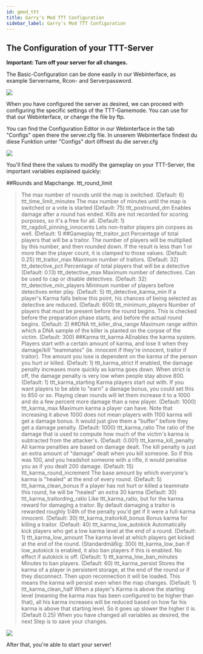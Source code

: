 ```yaml
---
id: gmod_ttt
title: Garry's Mod TTT Configuration
sidebar_label: Garry's Mod TTT Configuration
---
```


## The Configuration of your TTT-Server

**Important: Turn off your server for all changes.**

The Basic-Configuration can be done easily in our Webinterface, as example Servername, Rcon- and Serverpassword.

![](https://screensaver01.zap-hosting.com/index.php/s/DNBcZ5pMsZwoY2e/preview)

When you have configured the server as desired, we can proceed with configuring the specific settings of the TTT-Gamemode. You can use for that our Webinterface, or change the file by ftp.

You can find the Configuration Editor in our Webinterface in the tab "Configs" open there the server.cfg file.
In unserem Webinterface findest du diese Funktion unter "Configs" dort öffnest du die server.cfg

![](https://screensaver01.zap-hosting.com/index.php/s/RppH35nZjRZwLm7/preview)

You'll find there the values to modify the gameplay on your TTT-Server, the important variables explained quickly: 

##Rounds and Mapchange.
ttt_round_limit 
> The max number of rounds until the map is switched. (Default: 6)
ttt_time_limit_minutes
> The max number of minutes until the map is switched or a vote is started (Default: 75)
ttt_postround_dm
> Enables damage after a round has ended. Kills are not recorded for scoring purposes, so it's a free for all. (Default: 1)
ttt_ragdoll_pinning_innocents 
> Lets non-traitor players pin corpses as well. (Default: 1)
##Gameplay
ttt_traitor_pct
> Percentage of total players that will be a traitor. The number of players will be multiplied by this number, and then rounded down. If the result is less than 1 or more than the player count, it is clamped to those values. (Default: 0.25)
ttt_traitor_max
> Maximum number of traitors. (Default: 32)
ttt_detective_pct 
> Percentage of total players that will be a detective (Default: 0.13)
ttt_detective_max
> Maximum number of detectives. Can be used to cap or disable detectives. (Default: 32)
ttt_detective_min_players
> Minimum number of players before detectives enter play. (Default: 5)
ttt_detective_karma_min
> If a player's Karma falls below this point, his chances of being selected as detective are reduced. (Default: 600)
ttt_minimum_players
> Number of players that must be present before the round begins. This is checked before the preparation phase starts, and before the actual round begins. (Default: 2)
##DNA
ttt_killer_dna_range
> Maximum range within which a DNA sample of the killer is planted on the corpse of the victim. (Default: 300)
##Karma
ttt_karma
> AEnables the karma system. Players start with a certain amount of karma, and lose it when they damage/kill "teammates" (ie. innocent if they're innocent, traitor if traitor). The amount you lose is dependent on the karma of the person you hurt or killed. (Default: 1)
ttt_karma_strict
> If enabled, the damage penalty increases more quickly as karma goes down. When strict is off, the damage penalty is very low when people stay above 800. (Default: 1)
ttt_karma_starting
> Karma players start out with. If you want players to be able to "earn" a damage bonus, you could set this to 850 or so. Playing clean rounds will let them increase it to a 1000 and do a few percent more damage than a new player. (Default: 1000)
ttt_karma_max
> Maximum karma a player can have. Note that increasing it above 1000 does not mean players with 1100 karma will get a damage bonus. It would just give them a "buffer" before they get a damage penalty. (Default: 1000)
ttt_karma_ratio
> The ratio of the damage that is used to compute how much of the victim's karma is subtracted from the attacker's. (Default: 0.001)
ttt_karma_kill_penalty
> All karma penalties are based on damage dealt. The kill penalty is just an extra amount of "damage" dealt when you kill someone. So if this was 100, and you headshot someone with a rifle, it would penalise you as if you dealt 200 damage. (Default: 15)
ttt_karma_round_increment
> The base amount by which everyone's karma is "healed" at the end of every round. (Default: 5)
ttt_karma_clean_bonus
> If a player has not hurt or killed a teammate this round, he will be "healed" an extra 30 karma (Default: 30)
ttt_karma_traitordmg_ratio 
> Like ttt_karma_ratio, but for the karma reward for damaging a traitor. By default damaging a traitor is rewarded roughly 1/4th of the penalty you'd get if it were a full-karma innocent. (Default: 30)
ttt_karma_traitorkill_bonus
> Bonus karma for killing a traitor. (Default: 40)
ttt_karma_low_autokick
> Automatically kick players who get a low karma level at the end of a round. (Default: 1)
ttt_karma_low_amount
> The karma level at which players get kicked at the end of the round. (Standardmäßig: 300)
ttt_karma_low_ban
> If low_autokick is enabled, it also ban players if this is enabled. No effect if autokick is off. (Default: 1)
ttt_karma_low_ban_minutes
> Minutes to ban players. (Default: 60)
ttt_karma_persist
> Stores the karma of a player in persistent storage, at the end of the round or if they disconnect. Then upon reconnection it will be loaded. This means the karma will persist even when the map changes. (Default: 1)
ttt_karma_clean_half
> When a player's Karma is above the starting level (meaning the karma max has been configured to be higher than that), all his karma increases will be reduced based on how far his karma is above that starting level. So it goes up slower the higher it is. (Default 0.25)
When you have changed all variables as desired, the next Step is to save your changes.

![](https://screensaver01.zap-hosting.com/index.php/s/dw5bHWFsCaf2RwN/preview)

After that, you're able to start your server!
